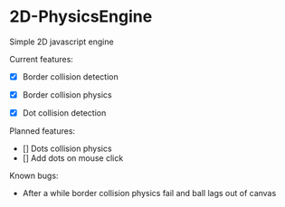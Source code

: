 # 2D-PhysicsEngine
Simple 2D javascript engine

Current features: 

- [x] Border collision detection
- [x] Border collision physics
- [x] Dot collision detection


Planned features:

- [] Dots collision physics
- [] Add dots on mouse click

Known bugs:

- After a while border collision physics fail and ball lags out of canvas
